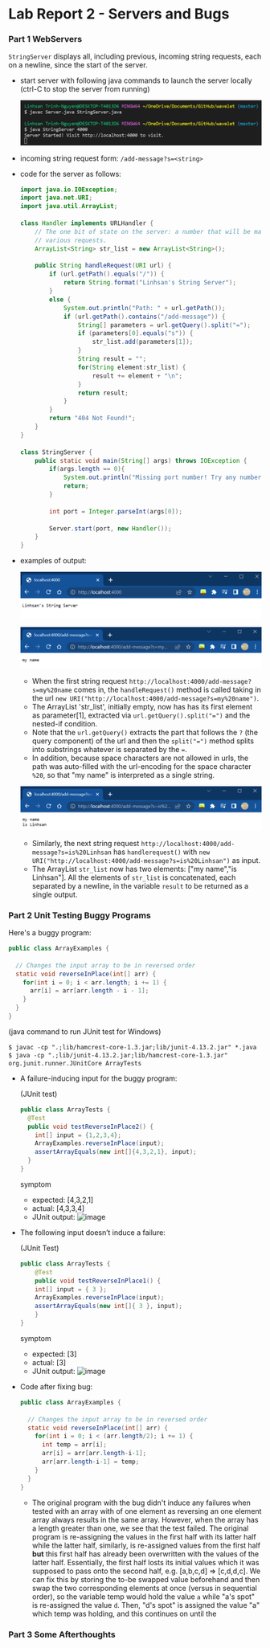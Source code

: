 # Lab Report 2 - Servers and Bugs

### Part 1 WebServers
`StringServer` displays all, including previous, incoming string requests, each on a newline, since the start of the server.
- start server with following java commands to launch the server locally (ctrl-C to stop the server from running)

    ![java-commands](java-commands.png)
    
- incoming string request form: `/add-message?s=<string>`
- code for the server as follows:
    ```java
    import java.io.IOException;
    import java.net.URI;
    import java.util.ArrayList;

    class Handler implements URLHandler {
        // The one bit of state on the server: a number that will be manipulated by
        // various requests.
        ArrayList<String> str_list = new ArrayList<String>();

        public String handleRequest(URI url) {
            if (url.getPath().equals("/")) {
                return String.format("Linhsan's String Server");
            } 
            else {
                System.out.println("Path: " + url.getPath());
                if (url.getPath().contains("/add-message")) {
                    String[] parameters = url.getQuery().split("=");
                    if (parameters[0].equals("s")) {
                        str_list.add(parameters[1]);
                    }
                    String result = "";
                    for(String element:str_list) {
                        result += element + "\n";
                    }
                    return result;
                }
            }
            return "404 Not Found!";
        }
    }

    class StringServer {
        public static void main(String[] args) throws IOException {
            if(args.length == 0){
                System.out.println("Missing port number! Try any number between 1024 to 49151");
                return;
            }

            int port = Integer.parseInt(args[0]);

            Server.start(port, new Handler());
        }
    }
    ```
- examples of output:

    ![homepage](homepage.png)
    
    ![screenshot-1](screenshot-1.png)
    
    - When the first string request `http://localhost:4000/add-message?s=my%20name` comes in, the `handleRequest()` method is called taking in the url `new URI("http://localhost:4000/add-message?s=my%20name")`. 
    - The ArrayList 'str_list', initially empty, now has has its first element as parameter[1], extracted via `url.getQuery().split("=")` and the nested-if condition. 
    - Note that the `url.getQuery()` extracts the part that follows the `?` (the query component) of the url and then the `split("=")` method splits into substrings whatever is separated by the `=`. 
    - In addition, because space characters are not allowed in urls, the path was auto-filled with the url-encoding for the space character `%20`, so that "my name" is interpreted as a single string. 

    ![screenshot-2](screenshot-2.png)
    
    - Similarly, the next string request `http://localhost:4000/add-message?s=is%20Linhsan` has `handlerequest()` with `new URI("http://localhost:4000/add-message?s=is%20Linhsan")` as input. 
    - The ArrayList `str_list` now has two elements: ["my name","is Linhsan"]. All the elements of `str_list` is concatenated, each separated by a newline, in the variable `result` to be returned as a single output.

### Part 2 Unit Testing Buggy Programs
Here's a buggy program:
```java
public class ArrayExamples {

  // Changes the input array to be in reversed order
  static void reverseInPlace(int[] arr) {
    for(int i = 0; i < arr.length; i += 1) {
      arr[i] = arr[arr.length - i - 1];
    }
  }
}
```
(java command to run JUnit test for Windows)
```
$ javac -cp ".;lib/hamcrest-core-1.3.jar;lib/junit-4.13.2.jar" *.java
$ java -cp ".;lib/junit-4.13.2.jar;lib/hamcrest-core-1.3.jar" org.junit.runner.JUnitCore ArrayTests
```
- A failure-inducing input for the buggy program:
    
    (JUnit test)
    ```java
    public class ArrayTests {
      @Test
      public void testReverseInPlace2() {
        int[] input = {1,2,3,4};
        ArrayExamples.reverseInPlace(input);
        assertArrayEquals(new int[]{4,3,2,1}, input);
      }
    }
    ```
    symptom
    - expected: [4,3,2,1]
    - actual: [4,3,3,4]
    - JUnit output:
    ![image](https://user-images.githubusercontent.com/111631103/217134586-00ccd4e5-0855-45f6-95d4-eee0f9d124c8.png)

- The following input doesn’t induce a failure:

    (JUnit Test)
    ```java
    public class ArrayTests {
        @Test 
        public void testReverseInPlace1() {
        int[] input = { 3 };
        ArrayExamples.reverseInPlace(input);
        assertArrayEquals(new int[]{ 3 }, input);
        }
    }
    ```
    symptom
    - expected: [3]
    - actual: [3]
    - JUnit output:
    ![image](https://user-images.githubusercontent.com/111631103/217133982-e2a1edbb-dfbc-4143-b378-93656f343e06.png)

- Code after fixing bug:
    ```java
    public class ArrayExamples {

      // Changes the input array to be in reversed order
      static void reverseInPlace(int[] arr) {
        for(int i = 0; i < (arr.length/2); i += 1) {
          int temp = arr[i];
          arr[i] = arr[arr.length-i-1];
          arr[arr.length-i-1] = temp;
        }
      }
    }
    ```
    - The original program with the bug didn't induce any failures when tested with an array with of one element as reversing an one element array always results in the same array. However, when the array has a length greater than one, we see that the test failed. The original program is re-assigning the values in the first half with its latter half while the latter half, similarly, is re-assigned values from the first half **but** this first half has already been overwritten with the values of the latter half. Essentially, the first half losts its initial values which it was supposed to pass onto the second half, e.g. [a,b,c,d] => [c,d,d,c]. We can fix this by storing the to-be swapped value beforehand and then swap the two corresponding elements at once (versus in sequential order), so the variable temp would hold the value `a` while "a's spot" is re-assigned the value `d`. Then, "d's spot" is assigned the value "a" which temp was holding, and this continues on until the 

### Part 3 Some Afterthoughts
